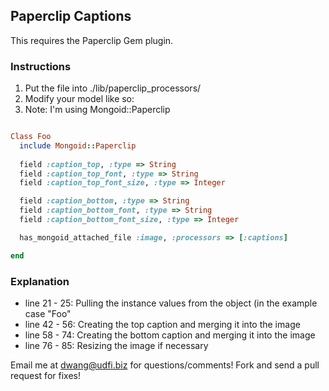 ## Paperclip Captions
This requires the Paperclip Gem plugin.

### Instructions
1.  Put the file into ./lib/paperclip_processors/
2.  Modify your model like so:
3.  Note:  I'm using Mongoid::Paperclip 

```ruby

Class Foo
  include Mongoid::Paperclip
    
  field :caption_top, :type => String
  field :caption_top_font, :type => String
  field :caption_top_font_size, :type => Integer

  field :caption_bottom, :type => String
  field :caption_bottom_font, :type => String
  field :caption_bottom_font_size, :type => Integer

  has_mongoid_attached_file :image, :processors => [:captions]

end
```


### Explanation
* line 21 - 25:  Pulling the instance values from the object (in the example case "Foo"
* line 42 - 56:  Creating the top caption and merging it into the image
* line 58 - 74:  Creating the bottom caption and merging it into the image
* line 76 - 85:  Resizing the image if necessary

Email me at dwang@udfi.biz for questions/comments!  Fork and send a pull request for fixes!

